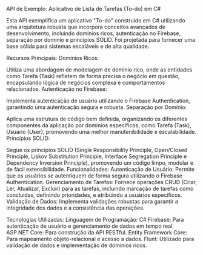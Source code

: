 API de Exemplo: Aplicativo de Lista de Tarefas (To-do) em C#

Esta API exemplifica um aplicativo "To-do" construído em C# utilizando uma arquitetura robusta que incorpora conceitos avançados de desenvolvimento, incluindo domínios ricos, autenticação no Firebase, separação por domínio e princípios SOLID. Foi projetada para fornecer uma base sólida para sistemas escaláveis e de alta qualidade.

Recursos Principais:
Domínios Ricos:

Utiliza uma abordagem de modelagem de domínio rico, onde as entidades como Tarefa (Task) refletem de forma precisa o negócio em questão, encapsulando lógica de negócios complexa e comportamentos relacionados.
Autenticação no Firebase:

Implementa autenticação de usuário utilizando o Firebase Authentication, garantindo uma autenticação segura e robusta.
Separação por Domínio:

Aplica uma estrutura de código bem definida, organizando os diferentes componentes da aplicação por domínios específicos, como Tarefa (Task), Usuário (User), promovendo uma melhor manutenibilidade e escalabilidade.
Princípios SOLID:

Segue os princípios SOLID (Single Responsibility Principle, Open/Closed Principle, Liskov Substitution Principle, Interface Segregation Principle e Dependency Inversion Principle), promovendo um código limpo, modular e de fácil extensibilidade.
Funcionalidades:
Autenticação de Usuário: Permite que os usuários se autentiquem de forma segura utilizando o Firebase Authentication.
Gerenciamento de Tarefas: Fornece operações CRUD (Criar, Ler, Atualizar, Excluir) para as tarefas, incluindo marcação de tarefas como concluídas, definindo prioridades, e atribuindo a usuários específicos.
Validação de Dados: Implementa validações robustas para garantir a integridade dos dados e a consistência das operações.

Tecnologias Utilizadas:
Linguagem de Programação: C#
Firebase: Para autenticação de usuário e gerenciamento de dados em tempo real.
ASP.NET Core: Para construção da API RESTful.
Entity Framework Core: Para mapeamento objeto-relacional e acesso a dados.
Flunt: Utilizado para validação de dados e implementação de domínios ricos.
